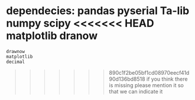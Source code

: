 dependecies:
    pandas 
    pyserial
    Ta-lib
    numpy
    scipy
<<<<<<< HEAD
    matplotlib
    dranow
=======
    drawnow
    matplotlib
    decimal
>>>>>>> 890c1f2be05bf1cd08970eecf41d90d136bd8518
if you think there is missing please mention it so that we can indicate it
